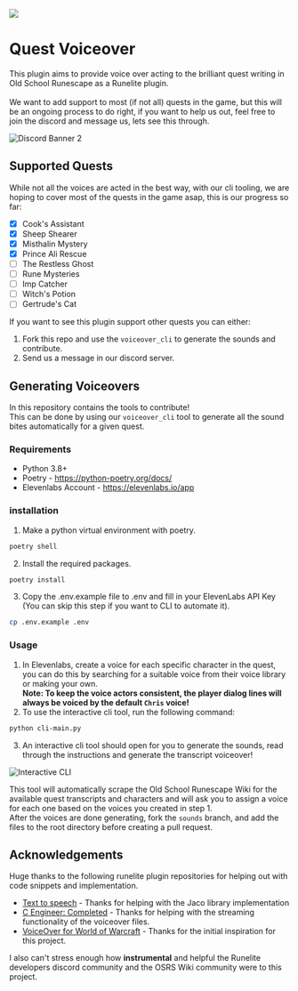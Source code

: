 ![](https://runelite.net/img/logo.png)
# Quest Voiceover
This plugin aims to provide voice over acting to the brilliant quest writing in Old School Runescape as a Runelite plugin.
<br>
<br>
We want to add support to most (if not all) quests in the game, but this will be an ongoing process to do right, if you want to help us out, feel free to join the discord and message us, lets see this through.

![Discord Banner 2](https://discord.com/api/guilds/1254623476086472758/widget.png?style=banner2)

## Supported Quests
While not all the voices are acted in the best way, with our cli tooling, we are hoping to cover most of the quests in the game asap, this is our progress so far:
- [x] Cook's Assistant
- [x] Sheep Shearer
- [x] Misthalin Mystery
- [x] Prince Ali Rescue
- [ ] The Restless Ghost
- [ ] Rune Mysteries
- [ ] Imp Catcher
- [ ] Witch's Potion
- [ ] Gertrude's Cat

If you want to see this plugin support other quests you can either:
1. Fork this repo and use the `voiceover_cli` to generate the sounds and contribute.
2. Send us a message in our discord server.

## Generating Voiceovers
In this repository contains the tools to contribute!
<br>
This can be done by using our `voiceover_cli` tool to generate all the sound bites automatically for a given quest.

### Requirements
- Python 3.8+
- Poetry - https://python-poetry.org/docs/
- Elevenlabs Account - https://elevenlabs.io/app

### installation
1. Make a python virtual environment with poetry.
```bash
poetry shell
```
2. Install the required packages.
```bash
poetry install
```
3. Copy the .env.example file to .env and fill in your ElevenLabs API Key (You can skip this step if you want to CLI to automate it).
```bash
cp .env.example .env
```

### Usage
1. In Elevenlabs, create a voice for each specific character in the quest, you can do this by searching for a suitable voice from their voice library or making your own. <br>
   **Note: To keep the voice actors consistent, the player dialog lines will always be voiced by the default `Chris` voice!**
2. To use the interactive cli tool, run the following command:
```bash
python cli-main.py
```

3. An interactive cli tool should open for you to generate the sounds, read through the instructions and generate the transcript voiceover!

![Interactive CLI](https://i.imgur.com/DZR3zZT.gif)
<br>

This tool will automatically scrape the Old School Runescape Wiki for the available quest transcripts and characters and will ask you to assign a voice for each one based on the voices you created in step 1.
<br> After the voices are done generating, fork the `sounds` branch, and add the files to the root directory before  creating a pull request.

## Acknowledgements
Huge thanks to the following runelite plugin repositories for helping out with code snippets and implementation.
- [Text to speech](https://github.com/techgaud/TTS) - Thanks for helping with the Jaco library implementation
- [C Engineer: Completed](https://runelite.net/plugin-hub/show/c-engineer-completed) - Thanks for helping with the streaming functionality of the voiceover files.
- [VoiceOver for World of Warcraft](https://github.com/mrthinger/wow-voiceover) - Thanks for the initial inspiration for this project.

I also can't stress enough how **instrumental** and helpful the Runelite developers discord community and the OSRS Wiki community were to this project.